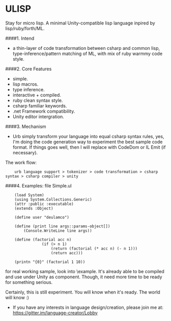 # ULISP
Stay for micro lisp. 
A minimal Unity-compatible lisp language inpired by lisp/ruby/forth/ML.

####1. Intend
 - a thin-layer of code transformation between csharp and common lisp, type-inference/pattern matching of ML, with mix of ruby warmmy code style. 
 
####2. Core Features
 - simple.
 - lisp macros.
 - type inference.
 - interactive + compiled.
 - ruby clean syntax style.
 - csharp familiar keywords.
 - .net Framework compatibility.
 - Unity editor intergration.

####3. Mechanism
   
   - Urb simply transform your language into equal csharp syntax rules, yes, I'm doing the code generation way to experiment the best sample code format. If things goes well, then I will replace with CodeDom or IL Emit (if necessary).

The work flow:

        urb language support > tokenizer > code transformation > csharp syntax > csharp compiler > unity

####4. Examples: file Simple.ul

		(load System)
		(using System.Collections.Generic)
		(attr :public :executable)
		(extends :Object)

		(define user "deulamco")
		
		(define (print line args::params-object[])
		    (Console.WriteLine line args))
	
		(define (factorial acc n)
                    (if (> n 1)
                        (return (factorial (* acc n) (- n 1)))
                        (return acc)))
			
		(printn "{0}" (factorial 1 10))

for real working sample, look into \example. 
It's already able to be compiled and use under Unity as component. 
Though, it need more time to be ready for something serious.

Certainly, this is still experiment.
 You will know when it's ready. 
 The world will know :)
 
 * If you have any interests in language design/creation, please join me at: https://gitter.im/language-creator/Lobby
